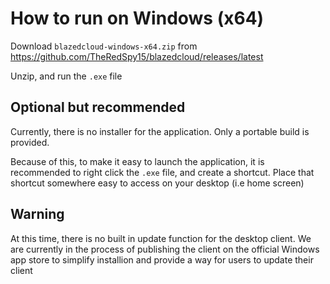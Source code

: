 # How to run on Windows (x64)
Download `blazedcloud-windows-x64.zip` from https://github.com/TheRedSpy15/blazedcloud/releases/latest

Unzip, and run the `.exe` file

## Optional but recommended

Currently, there is no installer for the application. Only a portable build is provided.

Because of this, to make it easy to launch the application, it is recommended to right click the `.exe` file, and create a shortcut. Place that shortcut somewhere easy to access on your desktop (i.e home screen)

## Warning

At this time, there is no built in update function for the desktop client. We are currently in the process of publishing the client on the official Windows app store to simplify installion and provide a way for users to update their client
